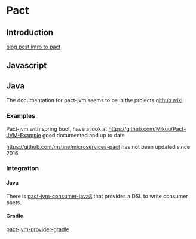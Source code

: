 # Pact
## Introduction
[blog post intro to pact](https://dius.com.au/2016/02/03/pact-101-getting-started-with-pact-and-consumer-driven-contract-testing/)

## Javascript
## Java
The documentation for pact-jvm seems to be in the projects [github wiki](https://github.com/DiUS/pact-jvm/wiki)
### Examples
Pact-jvm with spring boot, have a look at
https://github.com/Mikuu/Pact-JVM-Example good documented and up to date

https://github.com/mstine/microservices-pact has not been updated since 2016


### Integration
#### Java
There is [pact-jvm-consumer-java8](https://github.com/DiUS/pact-jvm/tree/master/pact-jvm-consumer-java8) that provides a DSL to write consumer pacts.
#### Gradle
[pact-jvm-provider-gradle](https://github.com/DiUS/pact-jvm/tree/master/pact-jvm-provider-gradle)